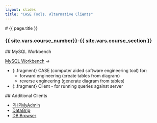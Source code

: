 ```yaml
---
layout: slides
title: "CASE Tools, Alternative Clients"
---
```

<section markdown="block" class="intro-slide">
# {{ page.title }}

### {{ site.vars.course_number}}-{{ site.vars.course_section }}

<p><small></small></p>
</section>


<section markdown="block">
## MySQL Workbench

[MySQL Workbench](https://www.mysql.com/products/workbench/) &rarr;

* {:.fragment} CASE (computer aided software engineering tool) for:
	* forward engineering (create tables from diagram)
	* reverse engineering (generate diagram from tables)
* {:.fragment} Client - for running queries against server
</section>

<section markdown="block">
## Additional Clients

* [PHPMyAdmin](https://cims.nyu.edu/phpMyAdmin/)
* [DataGrip](https://www.jetbrains.com/datagrip/)
* [DB Browser](https://sqlitebrowser.org/)

</section>
